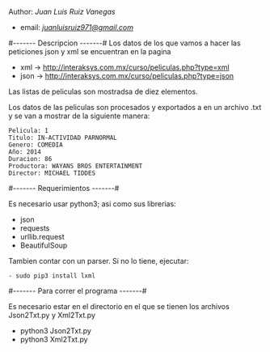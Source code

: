 Author: *Juan Luis Ruiz Vanegas*
- email: *juanluisruiz971@gmail.com*

#------- Descripcion -------# 
Los datos de los que vamos a hacer las peticiones json y xml se encuentran en la pagina 

- xml -> http://interaksys.com.mx/curso/peliculas.php?type=xml
- json -> http://interaksys.com.mx/curso/peliculas.php?type=json

Las listas de peliculas son mostradsa de diez elementos.

Los datos de las peliculas son procesados y exportados a en un archivo .txt y se van a mostrar de la siguiente manera: 
```
Pelicula: 1
Titulo: IN-ACTIVIDAD PARNORMAL
Genero: COMEDIA
Año: 2014
Duracion: 86
Productora: WAYANS BROS ENTERTAINMENT
Director: MICHAEL TIDDES
```
#------- Requerimientos -------#

Es necesario usar python3; asi como sus librerias:

- json
- requests
- urllib.request
- BeautifulSoup

Tambien contar con un parser.
    Si no lo tiene, ejecutar:
    
    - sudo pip3 install lxml

    
#------- Para correr el programa -------#

Es necesario estar en el directorio en el que se tienen los archivos Json2Txt.py y Xml2Txt.py

- python3 Json2Txt.py 
- python3 Xml2Txt.py
